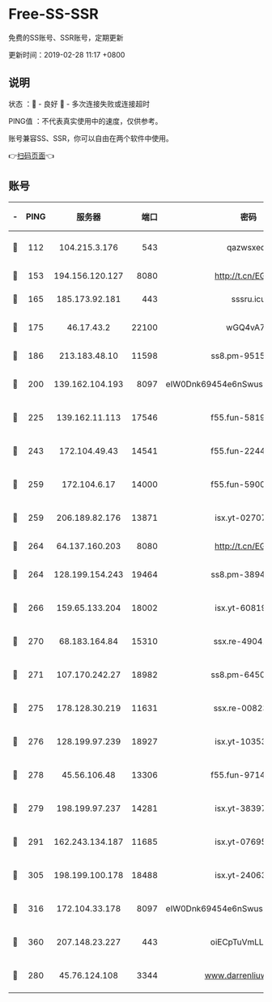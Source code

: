 # Free-SS-SSR

免费的SS账号、SSR账号，定期更新

更新时间：2019-02-28 11:17 +0800

## 说明

状态     ：🙂 - 良好 🙁 - 多次连接失败或连接超时

PING值   ：不代表真实使用中的速度，仅供参考。

账号兼容SS、SSR，你可以自由在两个软件中使用。

👉[扫码页面](https://liesauer.github.io/free-ss-ssr.github.io/)👈

## 账号

|-|PING|服务器|端口|密码|加密方式|区域|
|:----:|:----:|:-----:|-----:|:----:|:----:|:----:|
|🙂|112|104.215.3.176|543|qazwsxedc|aes-256-gcm|JP|
|🙂|153|194.156.120.127|8080|http://t.cn/EGJIyrl|rc4-md5|RU|
|🙂|165|185.173.92.181|443|sssru.icu|rc4-md5|RU|
|🙂|175|46.17.43.2|22100|wGQ4vA7D|aes-256-gcm|RU|
|🙂|186|213.183.48.10|11598|ss8.pm-95154915|rc4-md5|RU|
|🙂|200|139.162.104.193|8097|eIW0Dnk69454e6nSwuspv9DmS201tQ0D|aes-256-cfb|JP|
|🙂|225|139.162.11.113|17546|f55.fun-58196479|aes-256-cfb|SG|
|🙂|243|172.104.49.43|14541|f55.fun-22444869|aes-256-cfb|SG|
|🙂|259|172.104.6.17|14000|f55.fun-59001894|aes-256-cfb|US|
|🙂|259|206.189.82.176|13871|isx.yt-02707715|aes-256-cfb|SG|
|🙂|264|64.137.160.203|8080|http://t.cn/EGJIyrl|rc4-md5|CA|
|🙂|264|128.199.154.243|19464|ss8.pm-38940883|aes-256-cfb|SG|
|🙂|266|159.65.133.204|18002|isx.yt-60819860|aes-256-cfb|SG|
|🙂|270|68.183.164.84|15310|ssx.re-49041728|aes-256-cfb|US|
|🙂|271|107.170.242.27|18982|ss8.pm-64506903|aes-256-cfb|US|
|🙂|275|178.128.30.219|11631|ssx.re-00823232|aes-256-cfb|SG|
|🙂|276|128.199.97.239|18927|isx.yt-10353502|aes-256-cfb|SG|
|🙂|278|45.56.106.48|13306|f55.fun-97149903|aes-256-cfb|US|
|🙂|279|198.199.97.237|14281|isx.yt-38397768|aes-256-cfb|US|
|🙂|291|162.243.134.187|11685|isx.yt-07695613|aes-256-cfb|US|
|🙂|305|198.199.100.178|18488|isx.yt-24063194|aes-256-cfb|US|
|🙂|316|172.104.33.178|8097|eIW0Dnk69454e6nSwuspv9DmS201tQ0D|aes-256-cfb|SG|
|🙂|360|207.148.23.227|443|oiECpTuVmLLxk4Ts|aes-256-cfb|US|
|🙂|280|45.76.124.108|3344|www.darrenliuwei.com|aes-256-cfb|AU|

